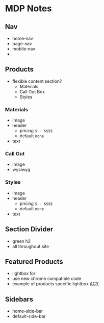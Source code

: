 # MDP Notes

## Nav
- home-nav
- page-nav
- mobile-nav
- <!-- click-to-call-nav -->

## Products
- flexible content section?
    - Materials
    - Call Out Box
    - Styles

### Materials
- image
- header
    - pricing `$ - $$$$`
    - default `none`
- text

### Call Out
- image
- wysiwyg

### Styles
- image
- header
    - pricing `$ - $$$$`
    - default `none`
- text

## Section Divider

- green h2
- all throughout site

## Featured Products
- lightbox for
- use new chrome compatible code
- example of products specific lightbox [ACY](https://www.atlantic-cruising.com/fountaine-pajot-lucia-40/)

## Sidebars
- home-side-bar
- default-side-bar


